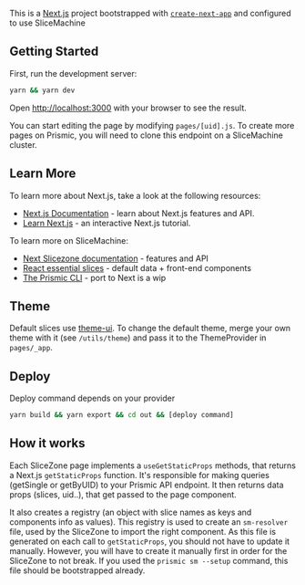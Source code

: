 This is a [Next.js](https://nextjs.org/) project bootstrapped with [`create-next-app`](https://github.com/zeit/next.js/tree/canary/packages/create-next-app) and configured to use SliceMachine

## Getting Started

First, run the development server:

```bash
yarn && yarn dev
```

Open [http://localhost:3000](http://localhost:3000/homepage) with your browser to see the result.

You can start editing the page by modifying `pages/[uid].js`. To create more pages on Prismic, you will need to clone this endpoint on a SliceMachine cluster.

## Learn More

To learn more about Next.js, take a look at the following resources:

- [Next.js Documentation](https://nextjs.org/docs) - learn about Next.js features and API.
- [Learn Next.js](https://nextjs.org/learn) - an interactive Next.js tutorial.

To learn more on SliceMachine:
- [Next Slicezone documentation](https://github.com/prismicio/slice-machine/blob/master/packages/next-slicezone) - features and API
- [React essential slices](https://github.com/prismicio/essential-slices) - default data + front-end components
- [The Prismic CLI](https://www.slicemachine.dev/documentation/the-prismic-cli) - port to Next is a wip

## Theme

Default slices use [theme-ui](https://theme-ui.com). To change the default theme, merge your own theme with it (see `/utils/theme`) and pass it to the ThemeProvider in `pages/_app`.

## Deploy
Deploy command depends on your provider

```bash
yarn build && yarn export && cd out && [deploy command]
````

## How it works

Each SliceZone page implements a `useGetStaticProps` methods, that returns a Next.js `getStaticProps` function. It's responsible for making queries (getSingle or getByUID) to your Prismic API endpoint. It then returns data props (slices, uid..), that get passed to the page component.

It also creates a registry (an object with slice names as keys and components info as values). This registry is used to create an `sm-resolver` file, used by the SliceZone to import the right component. As this file is generated on each call to `getStaticProps`, you should not have to update it manually. However, you will have to create it manually first in order for the SliceZone to not break. If you used the `prismic sm --setup` command, this file should be bootstrapped already.
